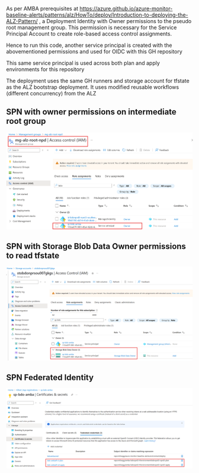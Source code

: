 As per AMBA prerequisites at https://azure.github.io/azure-monitor-baseline-alerts/patterns/alz/HowTo/deploy/Introduction-to-deploying-the-ALZ-Pattern/ , a Deployment Identity with Owner permissions to the pseudo root management group. This permission is necessary for the Service Principal Account to create role-based access control assignments.

Hence to run this code, another service principal is created with the abovementioned permissions and used for OIDC with this GH repository

This same service principal is used across both plan and apply environments for this repository

The deployment uses the same GH runners and storage account for tfstate as the ALZ bootstrap deployment. It uses modified reusable workflows (different concurrency) from the ALZ 


## SPN with owner permissions on intermediate root group
![SPN_permissions_1](./sp_permissions_1.png)

## SPN with Storage Blob Data Owner permissions to read tfstate
![SPN_permissions_2](./sp_permissions_2.png)

## SPN Federated Identity
![SPN_permissions_2](./sp_permissions_3.png)

